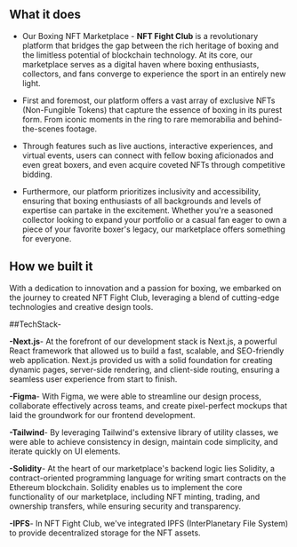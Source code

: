 ## What it does
- Our Boxing NFT Marketplace - **NFT Fight Club** is a revolutionary platform that bridges the gap between the rich heritage of boxing and the limitless potential of blockchain technology. At its core, our marketplace serves as a digital haven where boxing enthusiasts, collectors, and fans converge to experience the sport in an entirely new light.

- First and foremost, our platform offers a vast array of exclusive NFTs (Non-Fungible Tokens) that capture the essence of boxing in its purest form. From iconic moments in the ring to rare memorabilia and behind-the-scenes footage.

- Through features such as live auctions, interactive experiences, and virtual events, users can connect with fellow boxing aficionados and even great boxers,  and even acquire coveted NFTs through competitive bidding.

- Furthermore, our platform prioritizes inclusivity and accessibility, ensuring that boxing enthusiasts of all backgrounds and levels of expertise can partake in the excitement. Whether you're a seasoned collector looking to expand your portfolio or a casual fan eager to own a piece of your favorite boxer's legacy, our marketplace offers something for everyone.

## How we built it
With a dedication to innovation and a passion for boxing, we embarked on the journey to created NFT Fight Club, leveraging a blend of cutting-edge technologies and creative design tools.

##TechStack-

**-Next.js**-
At the forefront of our development stack is Next.js, a powerful React framework that allowed us to build a fast, scalable, and SEO-friendly web application. Next.js provided us with a solid foundation for creating dynamic pages, server-side rendering, and client-side routing, ensuring a seamless user experience from start to finish.

**-Figma**-
With Figma, we were able to streamline our design process, collaborate effectively across teams, and create pixel-perfect mockups that laid the groundwork for our frontend development.

**-Tailwind**-
By leveraging Tailwind's extensive library of utility classes, we were able to achieve consistency in design, maintain code simplicity, and iterate quickly on UI elements.

**-Solidity**-
At the heart of our marketplace's backend logic lies Solidity, a contract-oriented programming language for writing smart contracts on the Ethereum blockchain. Solidity enables us to implement the core functionality of our marketplace, including NFT minting, trading, and ownership transfers, while ensuring security and transparency.

**-IPFS**-
In NFT Fight Club, we've integrated IPFS (InterPlanetary File System) to provide decentralized storage for the NFT assets. 
